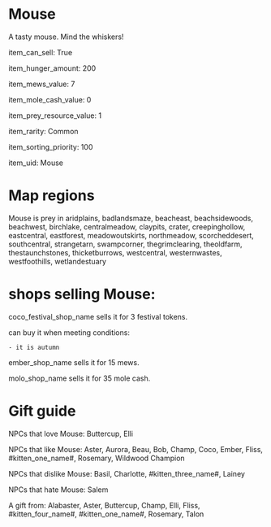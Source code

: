# Mouse

A tasty mouse. Mind the whiskers!

item_can_sell: True

item_hunger_amount: 200

item_mews_value: 7

item_mole_cash_value: 0

item_prey_resource_value: 1

item_rarity: Common

item_sorting_priority: 100

item_uid: Mouse

# Map regions

Mouse is prey in aridplains, badlandsmaze, beacheast, beachsidewoods, beachwest, birchlake, centralmeadow, claypits, crater, creepinghollow, eastcentral, eastforest, meadowoutskirts, northmeadow, scorcheddesert, southcentral, strangetarn, swampcorner, thegrimclearing, theoldfarm, thestaunchstones, thicketburrows, westcentral, westernwastes, westfoothills, wetlandestuary

# shops selling Mouse:

coco_festival_shop_name sells it for 3 festival tokens.

  can buy it when meeting conditions: 

    - it is autumn

ember_shop_name sells it for 15 mews.

molo_shop_name sells it for 35 mole cash.

# Gift guide

NPCs that love Mouse: Buttercup, Elli

NPCs that like Mouse: Aster, Aurora, Beau, Bob, Champ, Coco, Ember, Fliss, #kitten_one_name#, Rosemary, Wildwood Champion

NPCs that dislike Mouse: Basil, Charlotte, #kitten_three_name#, Lainey

NPCs that hate Mouse: Salem

A gift from: Alabaster, Aster, Buttercup, Champ, Elli, Fliss, #kitten_four_name#, #kitten_one_name#, Rosemary, Talon